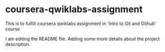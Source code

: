 # coursera-qwiklabs-assignment
This is to fulfill coursera qwiklabs assignment in 'Intro to Git and Github' course

I am editing the README file. Adding some more details about the project description.

